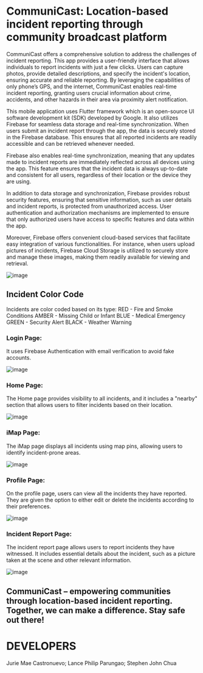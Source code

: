 # CommuniCast: Location-based incident reporting through community broadcast platform

CommuniCast offers a comprehensive solution to address the challenges of incident reporting. This app provides a user-friendly interface that allows individuals to report incidents with just a few clicks. Users can capture photos, provide detailed descriptions, and specify the incident's location, ensuring accurate and reliable reporting. By leveraging the capabilities of only phone’s GPS, and the internet, CommuniCast enables real-time incident reporting, granting users crucial information about crime, accidents, and other hazards in their area via proximity alert notification.

This mobile application uses Flutter framework which is an open-source UI software development kit (SDK) developed by Google. It also utilizes Firebase for seamless data storage and real-time synchronization. When users submit an incident report through the app, the data is securely stored in the Firebase database. This ensures that all reported incidents are readily accessible and can be retrieved whenever needed.

Firebase also enables real-time synchronization, meaning that any updates made to incident reports are immediately reflected across all devices using the app. This feature ensures that the incident data is always up-to-date and consistent for all users, regardless of their location or the device they are using.

In addition to data storage and synchronization, Firebase provides robust security features, ensuring that sensitive information, such as user details and incident reports, is protected from unauthorized access. User authentication and authorization mechanisms are implemented to ensure that only authorized users have access to specific features and data within the app.

Moreover, Firebase offers convenient cloud-based services that facilitate easy integration of various functionalities. For instance, when users upload pictures of incidents, Firebase Cloud Storage is utilized to securely store and manage these images, making them readily available for viewing and retrieval.

![image](https://github.com/juriemaeac/Incident-Reporting-App/assets/59803167/a16b189e-7a8b-478b-b00c-b475646576d9)

## Incident Color Code

Incidents are color coded based on its type:
RED - Fire and Smoke Conditions
AMBER - Missing Child or Infant
BLUE - Medical Emergency
GREEN - Security Alert
BLACK - Weather Warning


### Login Page:
It uses Firebase Authentication with email verification to avoid fake accounts.

![image](https://github.com/juriemaeac/Incident-Reporting-App/assets/59803167/75b9f7b8-a2f9-4c59-a522-7fce22f598b9)

### Home Page:
The Home page provides visibility to all incidents, and it includes a "nearby" section that allows users to filter incidents based on their location.

![image](https://github.com/juriemaeac/Incident-Reporting-App/assets/59803167/aa25758e-89c0-4965-88f5-4a55ba2ba6af)

### iMap Page:
The iMap page displays all incidents using map pins, allowing users to identify incident-prone areas.

![image](https://github.com/juriemaeac/Incident-Reporting-App/assets/59803167/c366348b-f8a5-4d6a-a1d8-9e0c06358e42)

### Profile Page:
On the profile page, users can view all the incidents they have reported. They are given the option to either edit or delete the incidents according to their preferences.

![image](https://github.com/juriemaeac/Incident-Reporting-App/assets/59803167/4b9ad786-75c7-46b9-94e3-32305d3a41c8)

### Incident Report Page:
The incident report page allows users to report incidents they have witnessed. It includes essential details about the incident, such as a picture taken at the scene and other relevant information.

![image](https://github.com/juriemaeac/Incident-Reporting-App/assets/59803167/abbf8261-7d45-4696-a1f6-bb35ac04ae4d)

## CommuniCast – empowering communities through location-based incident reporting. Together, we can make a difference. Stay safe out there!
# DEVELOPERS
Jurie Mae Castronuevo; 
Lance Philip Parungao; 
Stephen John Chua
